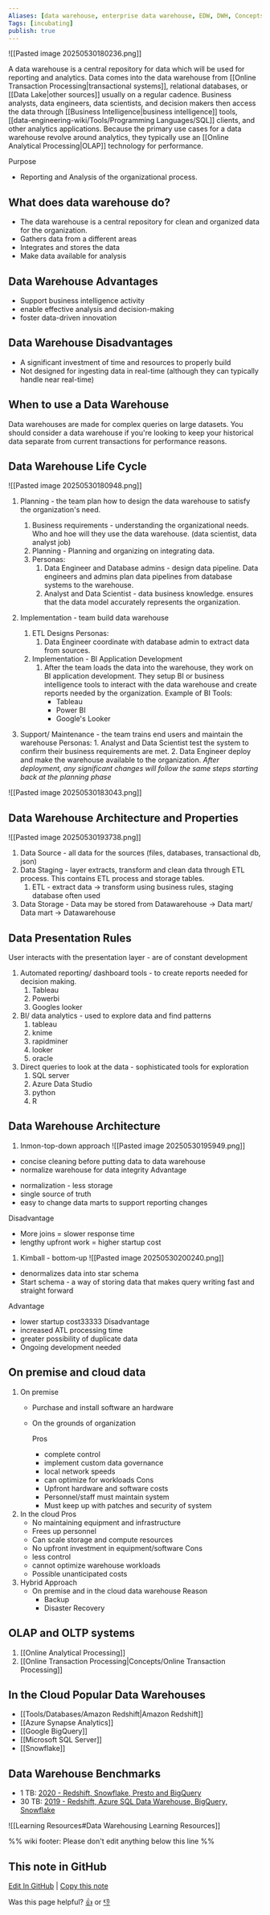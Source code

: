 ```yaml
---
Aliases: [data warehouse, enterprise data warehouse, EDW, DWH, Concepts/Data Warehouse]
Tags: [incubating]
publish: true
---
```

![[Pasted image 20250530180236.png]]

A data warehouse is a central repository for data which will be used for reporting and analytics. Data comes into the data warehouse from [[Online Transaction Processing|transactional systems]], relational databases, or [[Data Lake|other sources]] usually on a regular cadence. Business analysts, data engineers, data scientists, and decision makers then access the data through [[Business Intelligence|business intelligence]] tools, [[data-engineering-wiki/Tools/Programming Languages/SQL]] clients, and other analytics applications. Because the primary use cases for a data warehouse revolve around analytics, they typically use an [[Online Analytical Processing|OLAP]] technology for performance.

Purpose
* Reporting and Analysis of the organizational process.
## What does data warehouse do?

- The data warehouse is a central repository for clean and organized data for the organization.
- Gathers data from a different areas
- Integrates and stores the data
- Make data available for analysis

## Data Warehouse Advantages
* Support business intelligence activity
* enable effective analysis and decision-making
* foster data-driven innovation

## Data Warehouse Disadvantages

- A significant investment of time and resources to properly build
- Not designed for ingesting data in real-time (although they can typically handle near real-time)

## When to use a Data Warehouse

Data warehouses are made for complex queries on large datasets. You should consider a data warehouse if you're looking to keep your historical data separate from current transactions for performance reasons.

## Data Warehouse Life Cycle
![[Pasted image 20250530180948.png]]

1. Planning - the team plan how to design the data warehouse to satisfy the organization's need.
	1. Business requirements - understanding the organizational needs. Who and hoe will they use the data warehouse. (data scientist, data analyst job)
	2. Planning - Planning and organizing on integrating data. 
	3. Personas: 
		1. Data Engineer and Database admins - design data pipeline. Data engineers and admins plan data pipelines from database systems to the warehouse.
		2. Analyst and Data Scientist - data business knowledge. ensures that the data model accurately represents the organization. 
2. Implementation - team build data warehouse
	1. ETL Designs 
		Personas:
		1. Data Engineer coordinate with database admin to extract data from sources.
	2. Implementation - BI Application Development
		1. After the team loads the data into the warehouse, they work on BI application development. They setup BI or business intelligence tools to interact with the data warehouse and create reports needed by the organization.
			Example of BI Tools:
			* Tableau
			* Power BI
			* Google's Looker
		
3. Support/ Maintenance - the team trains end users and maintain the warehouse
	Personas:
		1.  Analyst and Data Scientist test the system to confirm their business requirements are met.
		2. Data Engineer deploy and make the warehouse available to the organization.
	*After deployment, any significant changes will follow the same steps starting back at the planning phase*

![[Pasted image 20250530183043.png]]

## Data Warehouse Architecture and Properties
![[Pasted image 20250530193738.png]]
1. Data Source - all data for the sources (files, databases, transactional db, json)
2. Data Staging - layer extracts, transform and clean data through ETL process. This contains ETL process and storage tables.
	1. ETL - extract data -> transform using business rules, staging database often used
3. Data Storage - Data may be stored from Datawarehouse -> Data mart/ Data mart -> Datawarehouse	

## Data Presentation Rules
User interacts with the presentation layer - are of constant development
1. Automated reporting/ dashboard tools - to create reports needed for decision making. 
	1. Tableau
	2. Powerbi
	3. Googles looker
2. BI/ data analytics - used to explore data and find patterns
	1. tableau
	2. knime
	3. rapidminer
	4. looker
	5. oracle
3. Direct queries to look at the data - sophisticated tools for exploration
	1. SQL server
	2. Azure Data Studio
	3. python
	4. R

## Data Warehouse Architecture
1. Inmon-top-down approach
![[Pasted image 20250530195949.png]]

* concise cleaning before putting data to data warehouse
* normalize warehouse for data integrity
Advantage
- normalization - less storage
- single source of truth
- easy to change data marts to support reporting changes

Disadvantage
* More joins = slower response time
* lengthy upfront work = higher startup cost

1. Kimball - bottom-up
![[Pasted image 20250530200240.png]]
* denormalizes data into star schema 
* Start schema - a way of storing data that makes query writing fast and straight forward

Advantage
* lower startup cost33333
Disadvantage
* increased ATL processing time
* greater possibility of duplicate data
* Ongoing development needed

## On premise and cloud data

1. On premise
	* Purchase and install software an hardware
	* On the grounds of organization

		Pros
		* complete control
		* implement custom data governance
		* local network speeds
		* can optimize for workloads
		Cons
		* Upfront hardware and software costs
		* Personnel/staff must maintain system
		* Must keep up with patches and security of system
2. In the cloud
	Pros
	* No maintaining equipment and infrastructure
	* Frees up personnel
	* Can scale storage and compute resources
	* No upfront investment in equipment/software
	Cons
	* less control
	* cannot optimize warehouse workloads
	* Possible unanticipated costs
3. Hybrid Approach
	* On premise and in the cloud data warehouse
		Reason
		* Backup
		* Disaster Recovery


		
## OLAP and OLTP systems
1. [[Online Analytical Processing]]
2. [[Online Transaction Processing|Concepts/Online Transaction Processing]]



## In the Cloud Popular Data Warehouses
- [[Tools/Databases/Amazon Redshift|Amazon Redshift]]
- [[Azure Synapse Analytics]]
- [[Google BigQuery]]
- [[Microsoft SQL Server]]
- [[Snowflake]]

## Data Warehouse Benchmarks
- 1 TB: [2020 - Redshift, Snowflake, Presto and BigQuery](https://fivetran.com/blog/warehouse-benchmark)
- 30 TB: [2019 - Redshift, Azure SQL Data Warehouse, BigQuery, Snowflake](https://gigaom.com/report/cloud-data-warehouse-performance-testing/)

![[Learning Resources#Data Warehousing Learning Resources]]

%% wiki footer: Please don't edit anything below this line %%



## This note in GitHub

<span class="git-footer">[Edit In GitHub](https://github.dev/data-engineering-community/data-engineering-wiki/blob/main/Concepts/Data%20Architecture/Data%20Warehouse.md "git-hub-edit-note") | [Copy this note](https://raw.githubusercontent.com/data-engineering-community/data-engineering-wiki/main/Concepts/Data%20Architecture/Data%20Warehouse.md "git-hub-copy-note")</span>

<span class="git-footer">Was this page helpful?
[👍](https://tally.so/r/mOaxjk?rating=Yes&url=https://dataengineering.wiki/Concepts/Data%20Architecture/Data%20Warehouse) or [👎](https://tally.so/r/mOaxjk?rating=No&url=https://dataengineering.wiki/Concepts/Data%20Architecture/Data%20Warehouse)</span>
